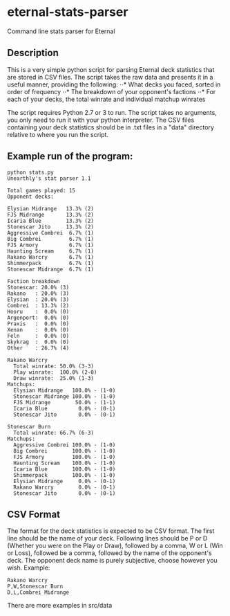 # eternal-stats-parser
Command line stats parser for Eternal

## Description
This is a very simple python script for parsing Eternal deck statistics that are stored in CSV files. The script takes the raw data and presents it in a useful manner, providing the following:
⋅⋅* What decks you faced, sorted in order of frequency
⋅⋅* The breakdown of your opponent's factions
⋅⋅* For each of your decks, the total winrate and individual matchup winrates

The script requires Python 2.7 or 3 to run. The script takes no arguments, you only need to run it with your python interpreter. The CSV files containing your deck statistics should be in .txt files in a "data" directory relative to where you run the script.

## Example run of the program:
```
python stats.py
Unearthly's stat parser 1.1

Total games played: 15
Opponent decks:

Elysian Midrange   13.3% (2)
FJS Midrange       13.3% (2)
Icaria Blue        13.3% (2)
Stonescar Jito     13.3% (2)
Aggressive Combrei  6.7% (1)
Big Combrei         6.7% (1)
FJS Armory          6.7% (1)
Haunting Scream     6.7% (1)
Rakano Warcry       6.7% (1)
Shimmerpack         6.7% (1)
Stonescar Midrange  6.7% (1)

Faction breakdown
Stonescar: 20.0% (3)
Rakano   : 20.0% (3)
Elysian  : 20.0% (3)
Combrei  : 13.3% (2)
Hooru    :  0.0% (0)
Argenport:  0.0% (0)
Praxis   :  0.0% (0)
Xenan    :  0.0% (0)
Feln     :  0.0% (0)
Skykrag  :  0.0% (0)
Other    : 26.7% (4)

Rakano Warcry
  Total winrate: 50.0% (3-3)
  Play winrate:  100.0% (2-0)
  Draw winrate:  25.0% (1-3)
Matchups:
  Elysian Midrange   100.0% - (1-0)
  Stonescar Midrange 100.0% - (1-0)
  FJS Midrange        50.0% - (1-1)
  Icaria Blue          0.0% - (0-1)
  Stonescar Jito       0.0% - (0-1)

Stonescar Burn
  Total winrate: 66.7% (6-3)
Matchups:
  Aggressive Combrei 100.0% - (1-0)
  Big Combrei        100.0% - (1-0)
  FJS Armory         100.0% - (1-0)
  Haunting Scream    100.0% - (1-0)
  Icaria Blue        100.0% - (1-0)
  Shimmerpack        100.0% - (1-0)
  Elysian Midrange     0.0% - (0-1)
  Rakano Warcry        0.0% - (0-1)
  Stonescar Jito       0.0% - (0-1)
```

## CSV Format
The format for the deck statistics is expected to be CSV format. The first line should be the name of your deck. Following lines should be P or D (Whether you were on the Play or Draw), followed by a comma, W or L (Win or Loss), followed be a comma, followed by the name of the opponent's deck. The opponent deck name is purely subjective, choose however you wish.
Example:
```
Rakano Warcry
P,W,Stonescar Burn
D,L,Combrei Midrange
```

There are more examples in src/data